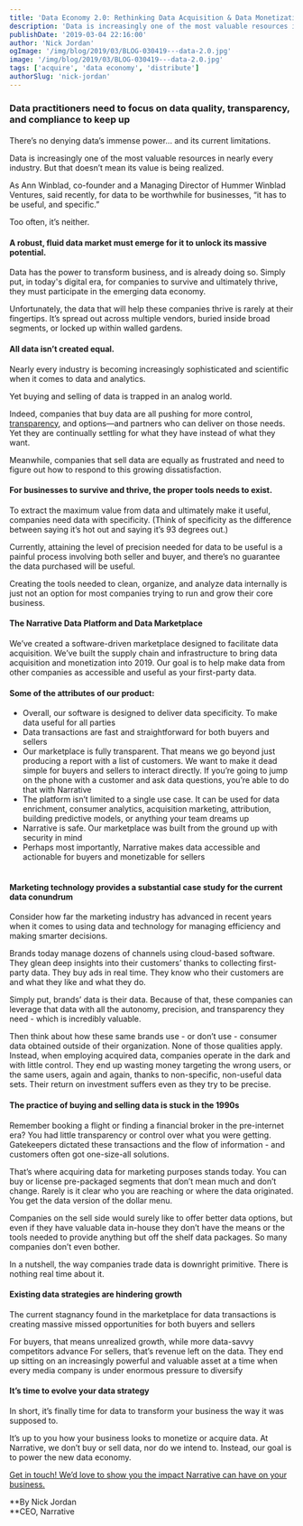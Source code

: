 ```yaml
---
title: 'Data Economy 2.0: Rethinking Data Acquisition & Data Monetization'
description: 'Data is increasingly one of the most valuable resources in nearly every industry. But that doesn’t mean its value is being realized.'
publishDate: '2019-03-04 22:16:00'
author: 'Nick Jordan'
ogImage: '/img/blog/2019/03/BLOG-030419---data-2.0.jpg'
image: '/img/blog/2019/03/BLOG-030419---data-2.0.jpg'
tags: ['acquire', 'data economy', 'distribute']
authorSlug: 'nick-jordan'
---
```

### Data practitioners need to focus on data quality, transparency, and compliance to keep up

  

####   
There’s no denying data’s immense power... and its current limitations.

Data is increasingly one of the most valuable resources in nearly every industry. But that doesn’t mean its value is being realized.

As Ann Winblad, co-founder and a Managing Director of Hummer Winblad Ventures, said recently, for data to be worthwhile for businesses, “it has to be useful, and specific.”

Too often, it’s neither.

#### A robust, fluid data market must emerge for it to unlock its massive potential.

Data has the power to transform business, and is already doing so. Simply put, in today's digital era, for companies to survive and ultimately thrive, they must participate in the emerging data economy.

Unfortunately, the data that will help these companies thrive is rarely at their fingertips. It’s spread out across multiple vendors, buried inside broad segments, or locked up within walled gardens.

#### All data isn’t created equal.

Nearly every industry is becoming increasingly sophisticated and scientific when it comes to data and analytics.

Yet buying and selling of data is trapped in an analog world.

Indeed, companies that buy data are all pushing for more control, [transparency](https://www.narrative.io/pillar-data-transparency), and options—and partners who can deliver on those needs. Yet they are continually settling for what they have instead of what they want.

Meanwhile, companies that sell data are equally as frustrated and need to figure out how to respond to this growing dissatisfaction.

#### For businesses to survive and thrive, the proper tools needs to exist.

To extract the maximum value from data and ultimately make it useful, companies need data with specificity. (Think of specificity as the difference between saying it’s hot out and saying it’s 93 degrees out.)

Currently, attaining the level of precision needed for data to be useful is a painful process involving both seller and buyer, and there’s no guarantee the data purchased will be useful.

Creating the tools needed to clean, organize, and analyze data internally is just not an option for most companies trying to run and grow their core business.

#### The Narrative Data Platform and Data Marketplace

We’ve created a software-driven marketplace designed to facilitate data acquisition. We’ve built the supply chain and infrastructure to bring data acquisition and monetization into 2019. Our goal is to help make data from other companies as accessible and useful as your first-party data.

#### Some of the attributes of our product: 

*   Overall, our software is designed to deliver data specificity. To make data useful for all parties
*   Data transactions are fast and straightforward for both buyers and sellers
*   Our marketplace is fully transparent. That means we go beyond just producing a report with a list of customers. We want to make it dead simple for buyers and sellers to interact directly. If you’re going to jump on the phone with a customer and ask data questions, you’re able to do that with Narrative
*   The platform isn’t limited to a single use case. It can be used for data enrichment, consumer analytics, acquisition marketing, attribution, building predictive models, or anything your team dreams up
*   Narrative is safe. Our marketplace was built from the ground up with security in mind
*   Perhaps most importantly, Narrative makes data accessible and actionable for buyers and monetizable for sellers  
     

#### Marketing technology provides a substantial case study for the current data conundrum

Consider how far the marketing industry has advanced in recent years when it comes to using data and technology for managing efficiency and making smarter decisions.

Brands today manage dozens of channels using cloud-based software. They glean deep insights into their customers’ thanks to collecting first-party data. They buy ads in real time. They know who their customers are and what they like and what they do.

Simply put, brands’ data is their data. Because of that, these companies can leverage that data with all the autonomy, precision, and transparency they need - which is incredibly valuable.

Then think about how these same brands use - or don’t use - consumer data obtained outside of their organization. None of those qualities apply. Instead, when employing acquired data, companies operate in the dark and with little control. They end up wasting money targeting the wrong users, or the same users, again and again, thanks to non-specific, non-useful data sets. Their return on investment suffers even as they try to be precise.

#### The practice of buying and selling data is stuck in the 1990s

Remember booking a flight or finding a financial broker in the pre-internet era? You had little transparency or control over what you were getting. Gatekeepers dictated these transactions and the flow of information - and customers often got one-size-all solutions.

That’s where acquiring data for marketing purposes stands today. You can buy or license pre-packaged segments that don’t mean much and don’t change. Rarely is it clear who you are reaching or where the data originated. You get the data version of the dollar menu.

Companies on the sell side would surely like to offer better data options, but even if they have valuable data in-house they don’t have the means or the tools needed to provide anything but off the shelf data packages. So many companies don’t even bother.

In a nutshell, the way companies trade data is downright primitive. There is nothing real time about it.

#### Existing data strategies are hindering growth

The current stagnancy found in the marketplace for data transactions is creating massive missed opportunities for both buyers and sellers

For buyers, that means unrealized growth, while more data-savvy competitors advance For sellers, that’s revenue left on the data. They end up sitting on an increasingly powerful and valuable asset at a time when every media company is under enormous pressure to diversify

#### It’s time to evolve your data strategy

In short, it’s finally time for data to transform your business the way it was supposed to.

It’s up to you how your business looks to monetize or acquire data. At Narrative, we don’t buy or sell data, nor do we intend to. Instead, our goal is to power the new data economy.

[Get in touch! We’d love to show you the impact Narrative can have on your business.  
](https://narrative.io/get-started/)

**By Nick Jordan  
**CEO, Narrative
